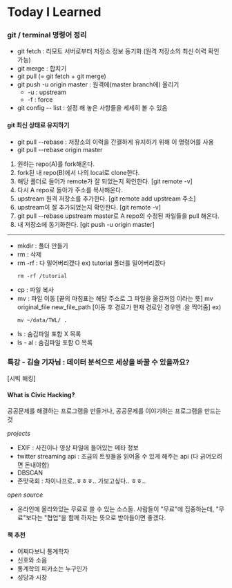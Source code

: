 # Today I Learned

### git / terminal 명령어 정리

- git fetch : 리모트 서버로부터 저장소 정보 동기화 (원격 저장소의 최신 이력 확인 가능)
- git merge : 합치기 
- git pull (= git fetch + git merge)
- git push -u origin master : 원격에(master branch에) 올리기
  - -u : upstream
  - -f : force 
- git config -- list : 설정 해 놓은 사항들을 세세히 볼 수 있음


#### git 최신 상태로 유지하기
- git pull --rebase : 저장소의 이력을 간결하게 유지하기 위해 이 명령어를 사용
- git pull --rebase origin master 

1. 원하는 repo(A)를 fork해온다.
2. fork된 내 repo(B)에서 나의 local로 clone한다.
3. 해당 폴더로 들어가 remote가 잘 되었는지 확인한다. [git remote -v]
4. 다시 A repo로 돌아가 주소를 복사해온다.
5. upstream 원격 저장소를 추가한다. [git remote add upstream 주소]
6. upstream이 잘 추가되었는지 확인한다. [git remote -v]
7. git pull --rebase upstream master로 A repo의 수정된 파일들을 pull 해온다. 
8. 내 저장소에 동기화한다. [git push -u origin master]

----

- mkdir : 폴더 만들기
- rm : 삭제
- rm -rf : 다 밀어버리겠다
  ex) tutorial 폴더를 밀어버리겠다
  ~~~
  rm -rf /tutorial
  ~~~
- cp : 파일 복사
- mv : 파일 이동 [끝의 마침표는 해당 주소로 그 파일을 옮길꺼임 이라는 뜻] 
  mv original_file new_file_path [이동 후 경로가 현재 경로인 경우엔 .을 찍어줌]
  ex) 
  ~~~
  mv ~/data/TWL/ .
  ~~~
- ls : 숨김파일 포함 X 목록
- ls - al : 숨김파일 포함 O 목록


### 특강 - 김슬 기자님 : 데이터 분석으로 세상을 바꿀 수 있을까요?
[시빅 해킹]
#### What is Civic Hacking? 
공공문제를 해결하는 프로그램을 만들거나, 공공문제를 이야기하는 프로그램을 만드는 것 

*projects*
- EXIF : 사진이나 영상 파일에 들어있는 메타 정보 
- twitter streaming api : 조금의 트윗들을 읽어올 수 있게 해주는 api (다 긁어오려면 돈내야함)
- DBSCAN
- 존맛국회 : 차이나프로..ㅎㅎㅎ.. 가보고싶다.. ㅎㅎ.. 

*open source*
- 온라인에 올라와있는 무료로 쓸 수 있는 소스들. 사람들이 "무료"에 집중하는데, "무료"보다는 "협업"을 함께 하자는 뜻으로 받아들이면 좋겠다.

#### 책 추천
- 어쩌다보니 통계학자
- 신호와 소음
- 통계학의 피카소는 누구인가
- 성당과 시장





